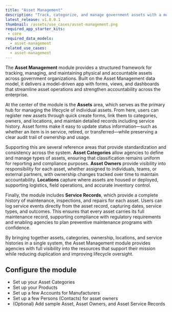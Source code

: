 ```yaml
---
title: "Asset Management"
description: "Track, categorize, and manage government assets with a modern, reusable solution for accountability and lifecycle management."
latest_release: v1.0.0.1
thumbnail: /assets/use_cases/asset-management.png
required_app_starter_kits:
 - core
required_data_models:
  - asset-management
related_use_cases:
  - asset-management
---
```


The **Asset Management** module provides a structured framework for tracking, managing, and maintaining physical and accountable assets across government organizations. Built on the Asset Management data model, it delivers a model-driven app with forms, views, and dashboards that streamline asset operations and strengthen accountability across the enterprise.

At the center of the module is the **Assets** area, which serves as the primary hub for managing the lifecycle of individual assets. From here, users can register new assets through quick create forms, link them to categories, owners, and locations, and maintain detailed records including service history. Asset forms make it easy to update status information—such as whether an item is in service, retired, or transferred—while preserving a clear audit trail of ownership and usage.

Supporting this are several reference areas that provide standardization and consistency across the system. **Asset Categories** allow agencies to define and manage types of assets, ensuring that classification remains uniform for reporting and compliance purposes. **Asset Owners** provide visibility into responsibility for each asset, whether assigned to individuals, teams, or external partners, with ownership changes tracked over time to maintain accountability. **Locations** capture where assets are housed or deployed, supporting logistics, field operations, and accurate inventory control.

Finally, the module includes **Service Records**, which provide a complete history of maintenance, inspections, and repairs for each asset. Users can log service events directly from the asset record, capturing dates, service types, and outcomes. This ensures that every asset carries its full maintenance record, supporting compliance with regulatory requirements and enabling agencies to plan preventive maintenance programs with confidence.

By bringing together assets, categories, ownership, locations, and service histories in a single system, the Asset Management module provides agencies with full visibility into the resources that support their mission while reducing duplication and improving lifecycle oversight.

## Configure the module

- Set up your Asset Categories
- Set up your Products
- Set up a few Accounts for Manufacturers
- Set up a few Persons (Contacts) for asset owners
- (Optional) Add sample Asset, Asset Owners, and Asset Service Records

